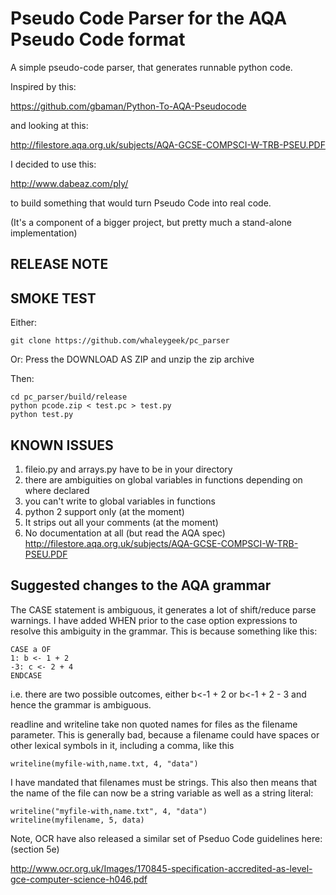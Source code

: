 # Pseudo Code Parser for the AQA Pseudo Code format
A simple pseudo-code parser, that generates runnable python code.

Inspired by this:

https://github.com/gbaman/Python-To-AQA-Pseudocode

and looking at this:

http://filestore.aqa.org.uk/subjects/AQA-GCSE-COMPSCI-W-TRB-PSEU.PDF

I decided to use this:

http://www.dabeaz.com/ply/

to build something that would turn Pseudo Code into real code.

(It's a component of a bigger project, but pretty much a stand-alone
implementation)




RELEASE NOTE
----

SMOKE TEST
---
Either:

    git clone https://github.com/whaleygeek/pc_parser

Or: Press the DOWNLOAD AS ZIP and unzip the zip archive

Then:

    cd pc_parser/build/release
    python pcode.zip < test.pc > test.py
    python test.py

KNOWN ISSUES
---
1. fileio.py and arrays.py have to be in your directory
2. there are ambiguities on global variables in functions depending on where declared
3. you can't write to global variables in functions 
4. python 2 support only (at the moment)
5. It strips out all your comments (at the moment)
6. No documentation at all (but read the AQA spec)
http://filestore.aqa.org.uk/subjects/AQA-GCSE-COMPSCI-W-TRB-PSEU.PDF



Suggested changes to the AQA grammar
---

The CASE statement is ambiguous, it generates a lot of
shift/reduce parse warnings. I have added WHEN prior to the case option expressions
to resolve this ambiguity in the grammar. This is because something like this:

    CASE a OF
    1: b <- 1 + 2
    -3: c <- 2 + 4
    ENDCASE
    
i.e. there are two possible outcomes, either b<-1 + 2 or b<-1 + 2 - 3
and hence the grammar is ambiguous.

readline and writeline take non quoted names for files as the filename parameter.
This is generally bad, because a filename could have spaces or other lexical symbols
in it, including a comma, like this

    writeline(myfile-with,name.txt, 4, "data")

I have mandated that filenames must be strings. This also then means that the
name of the file can now be a string variable as well as a string literal:

    writeline("myfile-with,name.txt", 4, "data")
    writeline(myfilename, 5, data)


Note, OCR have also released a similar set of Pseduo Code guidelines here:
(section 5e)

http://www.ocr.org.uk/Images/170845-specification-accredited-as-level-gce-computer-science-h046.pdf

